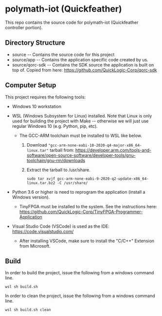 # polymath-iot (Quickfeather)
This repo contains the source code for polymath-iot (Quickfeather controller portion).

## Directory Structure
- source -- Contains the source code for this project
- source/app -- Contains the application specific code created by us.
- source/qorc-sdk -- Contains the SDK source the application is built on top of. Copied from here: https://github.com/QuickLogic-Corp/qorc-sdk

## Computer Setup
This project requires the following tools:
- Windows 10 workstation
- WSL (Windows Subsystem for Linux) installed. Note that Linux is only used for building the project with Make -- otherwise we will just use regular Windows 10 (e.g. Python, pip, etc).
  - The GCC-ARM toolchain must be installed to WSL like below.
  
    1. Download `"gcc-arm-none-eabi-10-2020-q4-major-x86_64-linux.tar"` tarball from: https://developer.arm.com/tools-and-software/open-source-software/developer-tools/gnu-toolchain/gnu-rm/downloads

    2. Extract the tarball to /usr/share.

        `sudo tar xvjf gcc-arm-none-eabi-9-2020-q2-update-x86_64-linux.tar.bz2 -C /usr/share/`

- Python 3.6 or higher is need to reprogram the application (install a Windows version). 
    - TinyFPGA must be installed to the system. See the instructions here: https://github.com/QuickLogic-Corp/TinyFPGA-Programmer-Application

- Visual Studio Code (VSCode) is used as the IDE: https://code.visualstudio.com/
  - After installing VSCode, make sure to install the "C/C++" Extension from Microsoft.

## Build

In order to build the project, issue the following from a windows command line.

   `wsl sh build.sh`

In order to clean the project, issue the following from a windows command line.

  `wsl sh build.sh clean`
